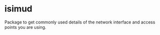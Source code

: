 # isimud
Package to get commonly used details of the network interface and access points you are using.
